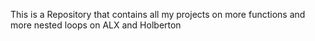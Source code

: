This is a Repository that contains all my projects on more functions and more nested loops on ALX and Holberton
